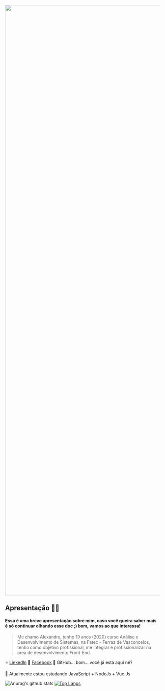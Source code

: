 <img width="1920px" src="https://i.imgur.com/mK0hdph.png"/>

## Apresentação 🧑🏽

#### Essa é uma breve apresentação sobre mim, caso você queira saber mais é só continuar olhando esse doc ;) bom, vamos ao que interessa!

> Me chamo Alexandre, tenho 19 anos (2020) curso Análise e Desenvolvimento de Sistemas, na Fatec - Ferraz de Vasconcelos, tenho como objetivo profissional, me integrar e profissionalizar na area de desenvolvimento Front-End.

⭐️ [LinkedIn](https://www.linkedin.com/in/alesouza2503/)
🌌 [Facebook](https://www.facebook.com/alexandre.henrique.16144/)
🐙 GitHub... bom... você já está aqui né? 

🌱 Atualmente estou estudando JavaScript + NodeJs + Vue.Js

![Anurag's github stats](https://github-readme-stats.vercel.app/api?username=AlehSouza&count_private=true&show_icons=true&title_color=E52A30&icon_color=E52A30&line_height=20)
[![Top Langs](https://github-readme-stats.vercel.app/api/top-langs/?username=AlehSouza&layout=compact&show_icons=true&title_color=E52A30&icon_color=E52A30)](https://github.com/anuraghazra/github-readme-stats)

<!--
**AlehSouza/AlehSouza** is a ✨ _special_ ✨ repository because its `README.md` (this file) appears on your GitHub profile.



Here are some ideas to get you started:

- 🔭 I’m currently working on ...
- 🌱 I’m currently learning ...
- 👯 I’m looking to collaborate on ...
- 🤔 I’m looking for help with ...
- 💬 Ask me about ...
- 📫 How to reach me: ...
- 😄 Pronouns: ...
- ⚡ Fun fact: ...
-->
